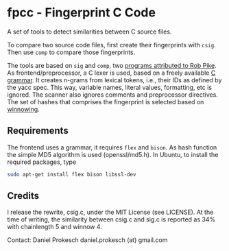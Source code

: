 
fpcc - Fingerprint C Code
=========================

A set of tools to detect similarities between C source files.

To compare two source code files, first create their fingerprints with `csig`.
Then use `comp` to compare those fingerprints.

The tools are based on `sig` and `comp`, two [programs attributed to Rob
Pike][1].
As frontend/preprocessor, a C lexer is used, based on a freely available
[C grammar][2].  It creates n-grams from lexical tokens, i.e., their IDs as
defined by the yacc spec. This way, variable names, literal values, formatting,
etc is ignored. The scanner also ignores comments and preprocessor directives.
The set of hashes that comprises the fingerprint is selected based on
[winnowing][3].


Requirements
------------
The frontend uses a grammar, it requires `flex` and `bison`.
As hash function the simple MD5 algorithm is used (openssl/md5.h).
In Ubuntu, to install the required packages, type
```bash
sudo apt-get install flex bison libssl-dev
```

Credits
-------
I release the rewrite, csig.c, under the MIT License (see LICENSE).
At the time of writing, the similarity between csig.c and sig.c
is reported as 34% with chainlength 5 and winnow 4.


Contact: Daniel Prokesch
  daniel.prokesch (at) gmail.com

[1]: http://www.cs.usyd.edu.au/~scilect/sherlock/
[2]: http://www.quut.com/c/ANSI-C-grammar-l-2011.html
[3]: https://theory.stanford.edu/~aiken/publications/papers/sigmod03.pdf
